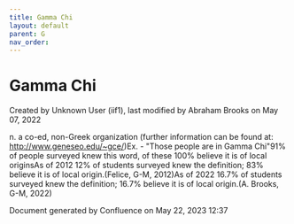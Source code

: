 ```yaml
---
title: Gamma Chi
layout: default
parent: G
nav_order:
---
```


# Gamma Chi

Created by  Unknown User (iif1), last modified by  Abraham Brooks on May 07, 2022

n. a co-ed, non-Greek organization (further information can be found at: http://www.geneseo.edu/~gce/)Ex. - &quot;Those people are in Gamma Chi&quot;91% of people surveyed knew this word, of these 100% believe it is of local originsAs of 2012 12% of students surveyed knew the definition; 83% believe it is of local origin.(Felice, G-M, 2012)As of 2022 16.7% of students surveyed knew the definition; 16.7% believe it is of local origin.(A. Brooks, G-M, 2022)

Document generated by Confluence on May 22, 2023 12:37



